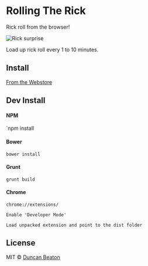 # Rolling The Rick

Rick roll from the browser!

![Rick surprise](http://i.imgur.com/KUlvqT7.gif)

Load up rick roll every 1 to 10 minutes.

## Install

[From the Webstore](https://chrome.google.com/webstore/detail/rollingtherick/cnkjmfhncglngdhcdfmocgpbodagdekh)

## Dev Install

#### NPM

`npm install

#### Bower

`bower install`

#### Grunt

`grunt build`

#### Chrome

`chrome://extensions/`

`Enable 'Developer Mode'`

`Load unpacked extension and point to the dist folder`

## License

MIT © [Duncan Beaton](http://dunckr.com)
